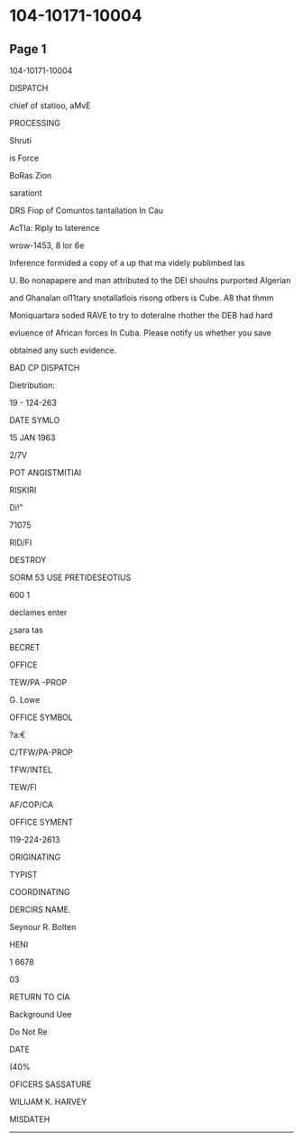 # 104-10171-10004

## Page 1

104-10171-10004

DISPATCH

chief of statioo, aMvE

PROCESSING

Shruti

is Force

BoRas Zion

sarationt

DRS Fiop of Comuntos tantallation In Cau

AcTIa: Riply to laterence

wrow-1453, 8 lor 6e

Inference formided a copy of a up that ma videly publimbed las

U. Bo nonapapere and man attributed to the DEl shoulns purported Algerian

and Ghanalan ol11tary snotallatlois risong otbers is Cube. A8 that thmm

Moniquartara soded RAVE to try to doteralne rhother the DEB had hard

evluence of African forces In Cuba. Please notify us whether you save

obtained any such evidence.

BAD CP DISPATCH

Dietribution:

19 - 124-263

DATE SYMLO

15 JAN 1963

2/7V

POT ANGISTMITIAI

RISKIRI

Di!"

71075

RID/FI

DESTROY

SORM 53 USE PRETIDESEOTIUS

600 1

declames enter

¿sara tas

BECRET

OFFICE

TEW/PA -PROP

G. Lowe

OFFICE SYMBOL

?a:€

C/TFW/PA-PROP

TFW/INTEL

TEW/FI

AF/COP/CA

OFFICE SYMENT

119-224-2613

ORIGINATING

TYPIST

COORDINATING

DERCIRS NAME.

Seynour R. Bolten

HENI

1 6678

03

RETURN TO CIA

Background Uee

Do Not Re

DATE

(40%

OFICERS SASSATURE

WILIJAM K. HARVEY

MISDATEH

---

